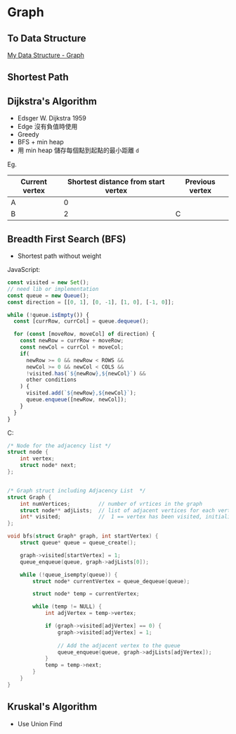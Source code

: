 # Graph

## To Data Structure

[My Data Structure - Graph](https://github.com/chengr4/my-data-structures/tree/main/graph)

## Shortest Path



## Dijkstra's Algorithm

- Edsger W. Dijkstra 1959
- Edge 沒有負值時使用
- Greedy
- BFS + min heap
- 用 min heap 儲存每個點到起點的最小距離 `d`

Eg.

| Current vertex | Shortest distance from start vertex | Previous vertex |
| -------------- | ----------------------------------- | --------------- |
| A              | 0                                   ||
| B              | 2                                   | C               |

## Breadth First Search (BFS)

- Shortest path without weight

JavaScript:

```javascript
const visited = new Set();
// need lib or implementation
const queue = new Queue();
const direction = [[0, 1], [0, -1], [1, 0], [-1, 0]];

while (!queue.isEmpty()) {
  const [currRow, currCol] = queue.dequeue();

  for (const [moveRow, moveCol] of direction) {
    const newRow = currRow + moveRow;
    const newCol = currCol + moveCol;
    if(
      newRow >= 0 && newRow < ROWS &&
      newCol >= 0 && newCol < COLS &&
      !visited.has(`${newRow},${newCol}`) &&
      other conditions
    ) {
      visited.add(`${newRow},${newCol}`);
      queue.enqueue([newRow, newCol]);
    }
  }
}
```

C:

```c
/* Node for the adjacency list */
struct node {
    int vertex;
    struct node* next;
};


/* Graph struct including Adjacency List  */
struct Graph {
    int numVertices;         // number of vrtices in the graph
    struct node** adjLists;  // list of adjacent vertices for each vertex
    int* visited;            //  1 == vertex has been visited, initialized to 0
};

void bfs(struct Graph* graph, int startVertex) {
	struct queue* queue = queue_create();

	graph->visited[startVertex] = 1;
	queue_enqueue(queue, graph->adjLists[0]);

	while (!queue_isempty(queue)) {
		struct node* currentVertex = queue_dequeue(queue);

		struct node* temp = currentVertex;

		while (temp != NULL) {
			int adjVertex = temp->vertex;

			if (graph->visited[adjVertex] == 0) {
				graph->visited[adjVertex] = 1;
				
				// Add the adjacent vertex to the queue
				queue_enqueue(queue, graph->adjLists[adjVertex]);
			}
			temp = temp->next;
		}
	}
}
```

## Kruskal's Algorithm

- Use Union Find


